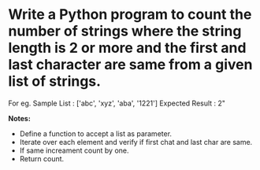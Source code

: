 # Write a Python program to count the number of strings where the string length is 2 or more and the first and last character are same from a given list of strings.

For eg.
Sample List : ['abc', 'xyz', 'aba', '1221']
Expected Result : 2"

**Notes:**

* Define a function to accept a list as parameter.
* Iterate over each element and verify if first chat and last char are same.
* If same increament count by one.
* Return count.
